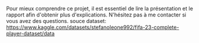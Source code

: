 Pour mieux comprendre ce projet, il est essentiel de lire la présentation et le rapport afin d'obtenir plus d'explications. N'hésitez pas à me contacter si vous avez des questions.
souce dataset: https://www.kaggle.com/datasets/stefanoleone992/fifa-23-complete-player-dataset/data
